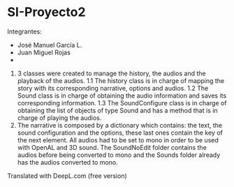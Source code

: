 # SI-Proyecto2

Integrantes:
- José Manuel García L.
- Juan Miguel Rojas
- 
1. 3 classes were created to manage the history, the audios and the playback of the audios.
1.1 The history class is in charge of mapping the story with its corresponding narrative, options and audios. 
1.2 The Sound class is in charge of obtaining the audio information and saves its corresponding information.
1.3 The SoundConfigure class is in charge of obtaining the list of objects of type Sound and has a method that is in charge of playing the audios.
2. The narrative is composed by a dictionary which contains: the text, the sound configuration and the options, these last ones contain the key of the next element.
All audios had to be set to mono in order to be used with OpenAL and 3D sound. The SoundNoEdit folder contains the audios before being converted to mono and the Sounds folder already has the audios converted to mono.

Translated with DeepL.com (free version)
